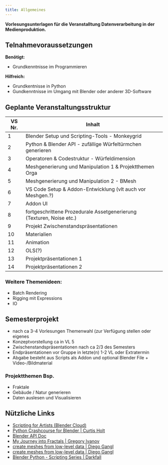 ```yaml
---
title: Allgemeines
---
```


**Vorlesungsunterlagen für die Veranstalltung Datenverarbeitung in der Medienproduktion.**

## Telnahmevoraussetzungen

**Benötigt:**
- Grundkenntnisse im Programmieren

**Hilfreich:**
- Grundkentnisse in Python 
- Gundkenntnisse im Umgang mit Blender oder anderer 3D-Software



## Geplante Veranstaltungsstruktur
| VS Nr. | Inhalt |
|---------|------------------------------------------|
| 1 | Blender Setup und Scripting-Tools - Monkeygrid |
| 2 | Python & Blender API - zufällige Würfeltürmchen generieren |
| 3 | Operatoren & Codestruktur  - Würfeldimension |
| 4 | Meshgenerierung und Manipulation 1 & Projektthemen Orga |
| 5 | Meshgenerierung und Manipulation 2 - BMesh |
| 6 | VS Code Setup & Addon-Entwicklung (vlt auch vor Meshgen.?) |
| 7 | Addon UI |
| 8 | fortgeschrittene Prozedurale Assetgenerierung (Texturen, Noise etc.) |
| 9 | Projekt Zwischenstandspräsentationen |
| 10| Materialien |
| 11| Animation |
| 12| OLS(?) |
| 13| Projektpräsentationen 1 |
| 14| Projektpräsentationen 2 |

### Weitere Themenideen:
- Batch Rendering
- Rigging mit Expressions
- IO

## Semesterprojekt
- nach ca 3-4 Vorlesungen Themenwahl (zur Verfügung stellen oder eigenes
- Konzeptvorstellung ca in VL 5 
- Zwischenstandspräsentationen nach ca 2/3 des Semesters
- Endpräsentationen vor Gruppe in letzte(n) 1-2 VL oder Extratermin
- Abgabe besteht aus Scripts als Addon und optional Blender File + Video-/Bildmaterial

### Projektthemen Bsp.
- Fraktale
- Gebäude / Natur generieren
- Daten auslesen und Visualisieren

## Nützliche Links
- [Scripting for Artists (Blender Cloud)](https://cloud.blender.org/p/scripting-for-artists/)
- [Python Crashcourse for Blender | Curtis Holt](https://www.youtube.com/watch?v=XqX5wh4YeRw)
- [Blender API Doc](https://docs.blender.org/api/current/index.html)
- [My Journey into Fractals | Gregory Ivanov](https://medium.com/@bananaft/my-journey-into-fractals-d25ebc6c4dc2)
- [create meshes from low-level data | Diego Gangl](http://sinestesia.co/blog/tutorials/python-2d-grid/)
- [create meshes from low-level data | Diego Gangl](http://sinestesia.co/blog/tutorials/python-2d-grid/)
- [Blender Python - Scripting Series | Darkfall](https://www.youtube.com/playlist?list=PLFtLHTf5bnym_wk4DcYIMq1DkjqB7kDb-)

